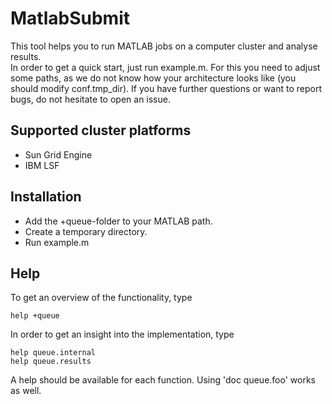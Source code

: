 MatlabSubmit
================
This tool helps you to run MATLAB jobs on a computer cluster and analyse results.  
In order to get a quick start, just run example.m. For this you need to adjust some paths, as we do not know how your architecture looks like (you should modify conf.tmp_dir).
If you have further questions or want to report bugs, do not hesitate to open an issue.

Supported cluster platforms
-------------------
- Sun Grid Engine   
- IBM LSF 

Installation
----------

- Add the +queue-folder to your MATLAB path.
- Create a temporary directory.
- Run example.m


Help
-----

To get an overview of the functionality, type

    help +queue

In order to get an insight into the implementation, type

    help queue.internal
    help queue.results

A help should be available for each function. Using 'doc queue.foo' works as well.

